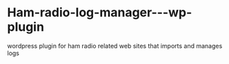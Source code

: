 # Ham-radio-log-manager---wp-plugin
wordpress plugin for ham radio related web sites that imports and manages logs
